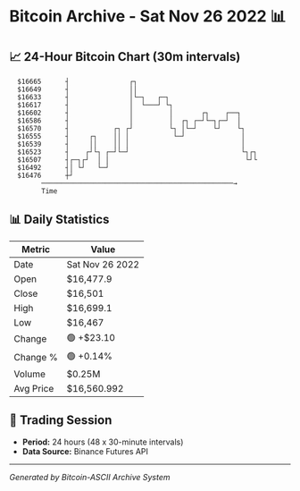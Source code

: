 # Bitcoin Archive - Sat Nov 26 2022 📊

## 📈 24-Hour Bitcoin Chart (30m intervals)

```
  $16665      ┤               ┌┐                               
  $16649      ┤               ││                               
  $16633      ┤               │└─┐   ┌─┐                       
  $16617      ┤               │  └───┘ └┐                      
  $16602      ┤               │         │       ┌┐    ┌──┐     
  $16586      ┤               │         │  ┌┐ ┌─┘└─┐┌─┘  │     
  $16570      ┤           ┌┐ ┌┘         └┐ │└─┘    └┘    └┐    
  $16555      ┤     ┌┐    ││ │           └─┘              │    
  $16539      ┤     ││    ││ │                            │    
  $16523      ┤    ┌┘└┐ ┌─┘└─┘                            └┐┌┐ 
  $16507      ┤┌─┐┌┘  │ │                                  └┘└ 
  $16492      ┤│ └┘   └─┘                                      
  $16476      ┼┘                                               
        ────────────────────────────────────────────────→
        Time
```

## 📊 Daily Statistics

| Metric | Value |
|--------|-------|
| Date | Sat Nov 26 2022 |
| Open | $16,477.9 |
| Close | $16,501 |
| High | $16,699.1 |
| Low | $16,467 |
| Change | 🟢 +$23.10 |
| Change % | 🟢 +0.14% |
| Volume | $0.25M |
| Avg Price | $16,560.992 |

## 📅 Trading Session

- **Period:** 24 hours (48 x 30-minute intervals)
- **Data Source:** Binance Futures API

---
*Generated by Bitcoin-ASCII Archive System*
